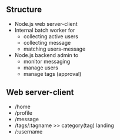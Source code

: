 ## Structure
* Node.js web server-client
* Internal batch worker for
  * collecting active users
  * collecting message
  * matching users-message
* Node.js backend admin to
  * monitor messaging
  * manage users
  * manage tags (approval)

## Web server-client
* /home
* /profile
* /message
* /tags/:tagname >> category(tag) landing
* /:username
 